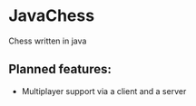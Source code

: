 # JavaChess
Chess written in java

## Planned features:
  - Multiplayer support via a client and a server
